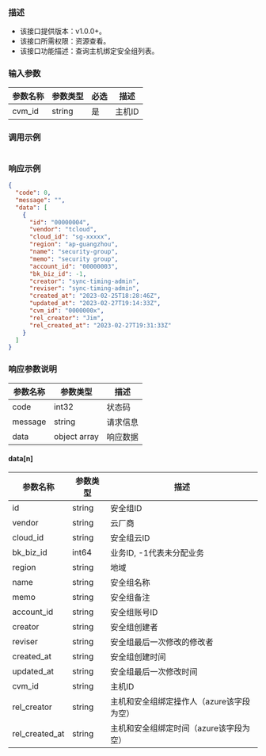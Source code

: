 ### 描述

- 该接口提供版本：v1.0.0+。
- 该接口所需权限：资源查看。
- 该接口功能描述：查询主机绑定安全组列表。

### 输入参数

| 参数名称   | 参数类型   | 必选  | 描述   |
|--------|--------|-----|------|
| cvm_id | string | 是   | 主机ID |

### 调用示例

```json
```

### 响应示例

```json
{
  "code": 0,
  "message": "",
  "data": [
    {
      "id": "00000004",
      "vendor": "tcloud",
      "cloud_id": "sg-xxxxx",
      "region": "ap-guangzhou",
      "name": "security-group",
      "memo": "security group",
      "account_id": "00000003",
      "bk_biz_id": -1,
      "creator": "sync-timing-admin",
      "reviser": "sync-timing-admin",
      "created_at": "2023-02-25T18:28:46Z",
      "updated_at": "2023-02-27T19:14:33Z",
      "cvm_id": "0000000x",
      "rel_creator": "Jim",
      "rel_created_at": "2023-02-27T19:31:33Z"
    }
  ]
}
```

### 响应参数说明

| 参数名称    | 参数类型         | 描述   |
|---------|--------------|------|
| code    | int32        | 状态码  |
| message | string       | 请求信息 |
| data    | object array | 响应数据 |

#### data[n]

| 参数名称           | 参数类型         | 描述                      |
|----------------|--------------|-------------------------|
| id             | string | 安全组ID                   |
| vendor         | string | 云厂商                     |
| cloud_id       | string | 安全组云ID                  |
| bk_biz_id      | int64  | 业务ID, -1代表未分配业务         |
| region         | string | 地域                      |
| name           | string | 安全组名称                   |
| memo           | string | 安全组备注                   |
| account_id     | string | 安全组账号ID                 |
| creator        | string | 安全组创建者                  |
| reviser        | string | 安全组最后一次修改的修改者           |
| created_at     | string | 安全组创建时间                 |
| updated_at     | string | 安全组最后一次修改时间             |
| cvm_id         | string | 主机ID                    |
| rel_creator    | string | 主机和安全组绑定操作人（azure该字段为空） |
| rel_created_at | string | 主机和安全组绑定时间（azure该字段为空）   |
